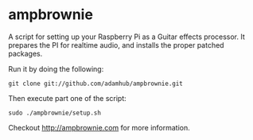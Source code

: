 ampbrownie
==========

A script for setting up your Raspberry Pi as a Guitar effects processor.
It prepares the PI for realtime audio, and installs the proper patched packages. 

Run it by doing the following:

    git clone git://github.com/adamhub/ampbrownie.git

Then execute part one of the script:

    sudo ./ampbrownie/setup.sh

Checkout <http://ampbrownie.com> for more information. 
